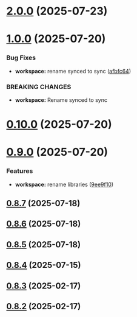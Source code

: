 # [2.0.0](https://github.com/jucian0/turboversion/compare/v1.0.0...v2.0.0) (2025-07-23)

# [1.0.0](https://github.com/jucian0/turboversion/compare/v0.10.0...v1.0.0) (2025-07-20)

### Bug Fixes

- **workspace:** rename synced to sync ([afbfc64](https://github.com/jucian0/turboversion/commit/afbfc645c10474c85541365182e0baacdacf282d))

### BREAKING CHANGES

- **workspace:** Rename synced to sync

# [0.10.0](https://github.com/jucian0/turboversion/compare/v0.9.0...v0.10.0) (2025-07-20)

# [0.9.0](https://github.com/jucian0/turboversion/compare/v0.8.7...v0.9.0) (2025-07-20)

### Features

- **workspace:** rename libraries ([9ee9f10](https://github.com/jucian0/turboversion/commit/9ee9f10ff399984310b8a9ab8947f4cdc8339729))

## [0.8.7](https://github.com/jucian0/turboversion/compare/v0.8.6...v0.8.7) (2025-07-18)

## [0.8.6](https://github.com/jucian0/turboversion/compare/v0.8.5...v0.8.6) (2025-07-18)

## [0.8.5](https://github.com/jucian0/turboversion/compare/v0.8.4...v0.8.5) (2025-07-18)

## [0.8.4](https://github.com/jucian0/turboversion/compare/v0.8.3...v0.8.4) (2025-07-15)

## [0.8.3](https://github.com/jucian0/turboversion/compare/v0.8.2...v0.8.3) (2025-02-17)

## [0.8.2](https://github.com/jucian0/turboversion/compare/v0.8.1...v0.8.2) (2025-02-17)
